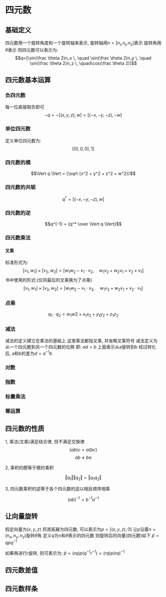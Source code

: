 # 四元数
## 基础定义
四元数用一个旋转角度和一个旋转轴来表示, 
旋转轴用$n = [n_x \, n_y \, n_z]$表示
旋转角用$\theta$表示
则四元数可以表示为:
$$q=[\sin(\frac \theta 2)n_x \, \quad \sin(\frac \theta 2)n_y \, \quad \sin(\frac \theta 2)n_z \,  \quad\cos(\frac \theta 2)]$$

## 四元数基本运算
### 负四元数
每一位直接取负即可
$$-q = -[(x, y, z), w] = [(-x, -y, -z), -w]$$

### 单位四元数
定义单位四元数为:
$$[(0, 0, 0), 1]$$

### 四元数的模
$$\Vert q \Vert = {\sqrt {x^2 + y^2 + z^2 + w^2}}$$

### 四元数的共轭
$$q^* = [(-x, -y, -z), w]$$

### 四元数的逆
$$q^{-1} = {q^* \over \Vert q \Vert}$$

### 四元数乘法
#### 叉乘
标准形式为:
$$[v_1, w_1] \times [v_2, w_2] = [w_1w_2 - v_1 \cdot v_2, \quad w_1v_2 + w_2v_1 + v_2 \times v_1]$$
书中使用的形式:(仅将最后的叉乘换为了点乘)
$$[v_1, w_1] \times [v_2, w_2] = [w_1w_2 - v_1 \cdot v_2, \quad w_1v_2 + w_2v_1 + v_2 \cdot v_1]$$

### 点乘
$$q_1 \cdot q_2 = w_1w2 + x_1x_2 + y_1y_2 + z_1z_2$$

### 减法
减法的定义建立在乘法的基础上
这里乘法都指叉乘, 并省略叉乘符号
减法定义为从一个四元数到另一个四元数的位移
即: $ad = b$
上面表示从a旋转到b
经过转化后, a和b的差为$d = a^{-1}b$

### 对数

### 指数
### 标量乘法
### 幂运算

## 四元数的性质
1, 乘法(叉乘)满足结合律, 但不满足交换律
$$(ab)c = a(bc)$$
$$ab \neq ba$$

2, 乘积的模等于模的乘积

$$\Vert q_1 \Vert \Vert q_2 \Vert = \Vert q_1 q_2 \Vert$$

3, 四元数乘积的逆等于各个四元数的逆以相反顺序相乘

$$ (ab)^{-1} = b^{-1} a^{-1}$$

## 让向量旋转
假定向量为$(x, y, z)$
将其拓展为四元数, 可以表示为$p = [(x, y, z), 0]$
让p沿着$n = (n_x, n_y, n_z)$旋转$\theta$角
定义q为n和$\theta$表示的四元数
则旋转后的向量(四元数)如下
$\hat p = qpq^{-1}$

如果再进行r旋转, 则可表示为:
$\hat p = (rq)p(q^{-1} r^{-1}) = (rq)p(rq)^{-1}$ 

## 四元数差值

## 四元数样条
